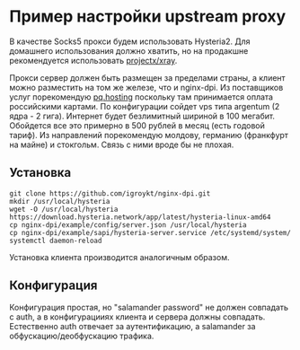 # Пример настройки upstream proxy
В качестве Socks5 прокси будем использовать Hysteria2. Для домашнего использования должно хватить, но на продакшне рекомендуется использовать [projectx/xray](https://xtls.github.io/ru/document/).

Прокси сервер должен быть размещен за пределами страны, а клиент можно разместить на том же железе, что и nginx-dpi. Из поставщиков услуг порекомендую [pq.hosting](https://pq.hosting) поскольку там принимается оплата российскими картами. По конфигурации сойдет vps типа argentum (2 ядра - 2 гига). Интернет будет безлимитный шириной в 100 мегабит. Обойдется все это примерно в 500 рублей в месяц (есть годовой тариф). Из направлений порекомендую молдову, германию (франкфурт на майне) и стокгольм. Связь с ними вроде бы не плохая.

## Установка
```
git clone https://github.com/igroykt/nginx-dpi.git
mkdir /usr/local/hysteria
wget -O /usr/local/hysteria https://download.hysteria.network/app/latest/hysteria-linux-amd64 
cp nginx-dpi/example/config/server.json /usr/local/hysteria
cp nginx-dpi/example/sapi/hysteria-server.service /etc/systemd/system/
systemctl daemon-reload
```
Установка клиента производится аналогичным образом.

## Конфигурация
Конфигурация простая, но "salamander password" не должен совпадать с auth, а в конфигурацииях клиента и сервера должны совпадать. Естественно auth отвечает за аутентификацию, а salamander за обфускацию/деобфускацию трафика.
